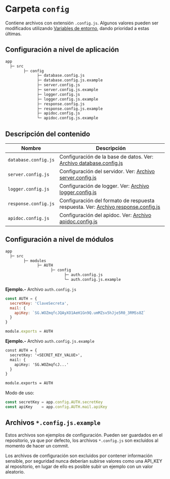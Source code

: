 # Carpeta `config`

Contiene archivos con extensión `.config.js`. Algunos valores pueden ser modificados utilizando [Variables de entorno](./doc/env#variables-de-entorno), dando prioridad a estas últimas.

## Configuración a nivel de aplicación

```txt
app
  ├─ src
        ├─ config
              ├─ database.config.js
              ├─ database.config.js.example
              ├─ server.config.js
              ├─ server.config.js.example
              ├─ logger.config.js
              ├─ logger.config.js.example
              ├─ response.config.js
              ├─ response.config.js.example
              ├─ apidoc.config.js
              └─ apidoc.config.js.example
```

## Descripción del contenido

| Nombre               | Descripción                                                                                   |
| -------------------- | --------------------------------------------------------------------------------------------- |
| `database.config.js` | Configuración de la base de datos. Ver: [Archivo database.config.js](./doc/config-database#archivo-databaseconfigjs) |
| `server.config.js`   | Configuración del servidor. Ver: [Archivo server.config.js](./doc/config-server#archivo-serverconfigjs) |
| `logger.config.js`   | Configuración de logger. Ver: [Archivo logger.config.js](./doc/config-logger#archivo-loggerconfigjs) |
| `response.config.js` | Configuración del formato de respuesta respuesta. Ver: [Archivo response.config.js](./doc/config-response#archivo-responseconfigjs) |
| `apidoc.config.js`   | Configuración del apidoc. Ver: [Archivo apidoc.config.js](./doc/config-apidoc#archivo-apidocconfigjs) |

## Configuración a nivel de módulos

```txt
app
  ├─ src
        ├─ modules
              ├─ AUTH
                    ├─ config
                          ├─ auth.config.js
                          └─ auth.config.js.example
```

**Ejemplo.-** Archivo `auth.config.js`

```js
const AUTH = {
  secretKey: 'ClaveSecreta',
  mail: {
    apiKey: `SG.WOZmqfcJQAyXO1AeH1Gn9Q.umMZsv5hJje5R0_3RMSs8Z`
  }
}

module.exports = AUTH
```

**Ejemplo.-** Archivo `auth.config.js.example`

```txt
const AUTH = {
  secretKey: '<SECRET_KEY_VALUE>',
  mail: {
    apiKey: 'SG.WOZmqfcJ...'
  }
}

module.exports = AUTH
```

Modo de uso:

```js
const secretKey = app.config.AUTH.secretKey
const apiKey    = app.config.AUTH.mail.apiKey
```

## Archivos `*.config.js.example`

Estos archivos son ejemplos de configuración. Pueden ser guardados en el repositorio, ya que por defecto, los archivos `*.config.js` son excluidos al momento de hacer un commit.

Los archivos de configuración son excluidos por contener información sensible, por seguridad nunca deberían subirse valores como una API_KEY al repositorio, en lugar de ello es posible subir un ejemplo con un valor aleatorio.
